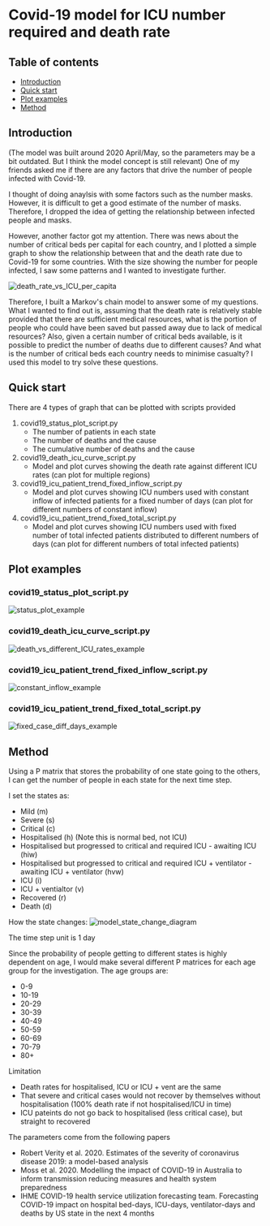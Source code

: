 # Covid-19 model for ICU number required and death rate 

## Table of contents

 * [Introduction](#Introduction)
 * [Quick start](#Quick-start)
 * [Plot examples](#Plot-examples)
 * [Method](#Method)


## Introduction
(The model was built around 2020 April/May, so the parameters may be a bit outdated. But I think the model concept is still relevant)
One of my friends asked me if there are any factors that drive the number of people infected with Covid-19.

I thought of doing anaylsis with some factors such as the number masks. However, it is difficult to get a good estimate of the number of masks. Therefore, I dropped the idea of getting the relationship between infected people and masks.

However, another factor got my attention. There was news about the number of critical beds per capital for each country, and I plotted a simple graph to show the relationship between that and the death rate due to Covid-19 for some countries. With the size showing the number for people infected, I saw some patterns and I wanted to investigate further.

![death_rate_vs_ICU_per_capita](/fig_example/death_rate_per_1m_vs_icu.png)

Therefore, I built a Markov's chain model to answer some of my questions. What I wanted to find out is, assuming that the death rate is relatively stable provided that there are sufficient medical resources, what is the portion of people who could have been saved but passed away due to lack of medical resources? Also, given a certain number of critical beds available, is it possible to predict the number of deaths due to different causes? And what is the number of critical beds each country needs to minimise casualty? I used this model to try solve these questions.

## Quick start
There are 4 types of graph that can be plotted with scripts provided
1. covid19_status_plot_script.py
    - The number of patients in each state
    - The number of deaths and the cause 
    - The cumulative number of deaths and the cause 
2. covid19_death_icu_curve_script.py
    - Model and plot curves showing the death rate against different ICU rates (can plot for multiple regions)
3. covid19_icu_patient_trend_fixed_inflow_script.py
    - Model and plot curves showing ICU numbers used with constant inflow of infected patients for a fixed number of days (can plot for different numbers of constant inflow)
4. covid19_icu_patient_trend_fixed_total_script.py
    - Model and plot curves showing ICU numbers used with fixed number of total infected patients distributed to different numbers of days (can plot for different numbers of total infected patients)

## Plot examples
### covid19_status_plot_script.py
![status_plot_example](/fig_example/status_plot_lombardy.png)
### covid19_death_icu_curve_script.py
![death_vs_different_ICU_rates_example](/fig_example/death_rate_vs_icu_rate.png)
### covid19_icu_patient_trend_fixed_inflow_script.py
![constant_inflow_example](/fig_example/constant_inflow_case_wuhan.png)
### covid19_icu_patient_trend_fixed_total_script.py
![fixed_case_diff_days_example](/fig_example/fix_case_diff_days_nsw.png)
## Method
Using a P matrix that stores the probability of one state going to the others, I can get the number of people in each state for the next time step.

I set the states as:
- Mild (m)
- Severe (s)
- Critical (c)
- Hospitalised (h) (Note this is normal bed, not ICU)
- Hospitalised but progressed to critical and required ICU - awaiting ICU (hiw)
- Hospitalised but progressed to critical and required ICU + ventilator - awaiting ICU + ventilator (hvw)
- ICU (i)
- ICU + ventialtor (v)
- Recovered (r)
- Death (d)

How the state changes:
![model_state_change_diagram](/fig_example/state_diagram.PNG)

The time step unit is 1 day

Since the probability of people getting to different states is highly dependent on age, I would make several different P matrices for each age group for the investigation. The age groups are:
- 0-9
- 10-19
- 20-29
- 30-39
- 40-49
- 50-59
- 60-69
- 70-79
- 80+

Limitation
- Death rates for hospitalised, ICU or ICU + vent are the same
- That severe and critical cases would not recover by themselves without hospitalisation (100% death rate if not hospitalised/ICU in time)
- ICU pateints do not go back to hospitalised (less critical case), but straight to recovered

The parameters come from the following papers 
- Robert Verity et al. 2020. Estimates of the severity of coronavirus disease 2019: a model-based analysis
- Moss et al. 2020. Modelling the impact of COVID-19 in Australia to inform transmission reducing measures and health system preparedness
- IHME COVID-19 health service utilization forecasting team. Forecasting COVID-19 impact on hospital bed-days, ICU-days, ventilator-days and deaths by US state in the next 4 months

